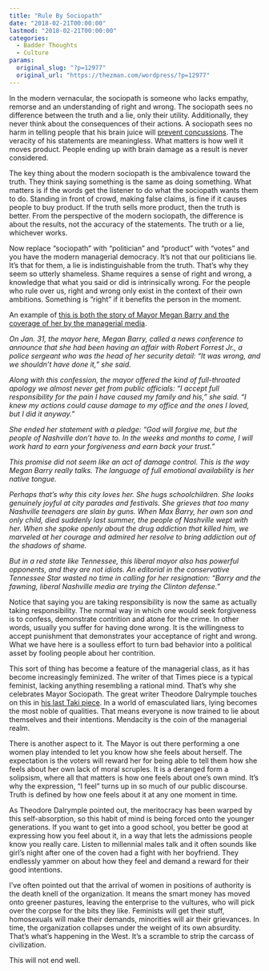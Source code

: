 ```yaml
---
title: "Rule By Sociopath"
date: "2018-02-21T00:00:00"
lastmod: "2018-02-21T00:00:00"
categories:
  - Badder Thoughts
  - Culture
params:
  original_slug: "?p=12977"
  original_url: "https://thezman.com/wordpress/?p=12977"
---
```


In the modern vernacular, the sociopath is someone who lacks empathy,
remorse and an understanding of right and wrong. The sociopath sees no
difference between the truth and a lie, only their utility.
Additionally, they never think about the consequences of their actions.
A sociopath sees no harm in telling people that his brain juice will <a
href="http://bleacherreport.com/articles/2556219-tom-brady-once-endorsed-a-sports-drink-that-claimed-concussion-protection.html"
rel="noopener" target="_blank">prevent concussions</a>. The veracity of
his statements are meaningless. What matters is how well it moves
product. People ending up with brain damage as a result is never
considered.

The key thing about the modern sociopath is the ambivalence toward the
truth. They think saying something is the same as doing something. What
matters is if the words get the listener to do what the sociopath wants
them to do. Standing in front of crowd, making false claims, is fine if
it causes people to buy product. If the truth sells more product, then
the truth is better. From the perspective of the modern sociopath, the
difference is about the results, not the accuracy of the statements. The
truth or a lie, whichever works.

Now replace “sociopath” with “politician” and “product” with “votes” and
you have the modern managerial democracy. It’s not that our politicians
lie. It’s that for them, a lie is indistinguishable from the truth.
That’s why they seem so utterly shameless. Shame requires a sense of
right and wrong, a knowledge that what you said or did is intrinsically
wrong. For the people who rule over us, right and wrong only exist in
the context of their own ambitions. Something is “right” if it benefits
the person in the moment.

An example of <a
href="https://www.nytimes.com/2018/02/19/opinion/nashville-mayor-affair.html"
rel="noopener" target="_blank">this is both the story of Mayor Megan
Barry and the coverage of her by the managerial media</a>.

*On Jan. 31, the mayor here, Megan Barry, called a news conference to
announce that she had been having an affair with Robert Forrest Jr., a
police sergeant who was the head of her security detail: “It was wrong,
and we shouldn’t have done it,” she said.*

*Along with this confession, the mayor offered the kind of full-throated
apology we almost never get from public officials: “I accept full
responsibility for the pain I have caused my family and his,” she said.
“I knew my actions could cause damage to my office and the ones I loved,
but I did it anyway.”*

*She ended her statement with a pledge: “God will forgive me, but the
people of Nashville don’t have to. In the weeks and months to come, I
will work hard to earn your forgiveness and earn back your trust.”*

*This promise did not seem like an act of damage control. This is the
way Megan Barry really talks. The language of full emotional
availability is her native tongue.*

*Perhaps that’s why this city loves her. She hugs schoolchildren. She
looks genuinely joyful at city parades and festivals. She grieves that
too many Nashville teenagers are slain by guns. When Max Barry, her own
son and only child, died suddenly last summer, the people of Nashville
wept with her. When she spoke openly about the drug addiction that
killed him, we marveled at her courage and admired her resolve to bring
addiction out of the shadows of shame.*

*But in a red state like Tennessee, this liberal mayor also has powerful
opponents, and they are not idiots. An editorial in the conservative
Tennessee Star wasted no time in calling for her resignation: “Barry and
the fawning, liberal Nashville media are trying the Clinton defense.”*

Notice that saying you are taking responsibility is now the same as
actually taking responsibility. The normal way in which one would seek
forgiveness is to confess, demonstrate contrition and atone for the
crime. In other words, usually you suffer for having done wrong. It is
the willingness to accept punishment that demonstrates your acceptance
of right and wrong. What we have here is a soulless effort to turn bad
behavior into a political asset by fooling people about her contrition.

This sort of thing has become a feature of the managerial class, as it
has become increasingly feminized. The writer of that Times piece is a
typical feminist, lacking anything resembling a rational mind. That’s
why she celebrates Mayor Sociopath. The great writer Theodore Dalrymple
touches on this in <a
href="http://takimag.com/article/in_defense_of_mediocrity_theodore_dalrymple#axzz57fCR7iA9"
rel="noopener" target="_blank">his last Taki piece</a>. In a world of
emasculated liars, lying becomes the most noble of qualities. That means
everyone is now trained to lie about themselves and their intentions.
Mendacity is the coin of the managerial realm.

There is another aspect to it. The Mayor is out there performing a one
women play intended to let you know how she feels about herself. The
expectation is the voters will reward her for being able to tell them
how she feels about her own lack of moral scruples. It is a deranged
form a solipsism, where all that matters is how one feels about one’s
own mind. It’s why the expression, “I feel” turns up in so much of our
public discourse. Truth is defined by how one feels about it at any one
moment in time.

As Theodore Dalrymple pointed out, the meritocracy has been warped by
this self-absorption, so this habit of mind is being forced onto the
younger generations. If you want to get into a good school, you better
be good at expressing how you feel about it, in a way that lets the
admissions people know you really care. Listen to millennial males talk
and it often sounds like girl’s night after one of the coven had a fight
with her boyfriend. They endlessly yammer on about how they feel and
demand a reward for their good intentions.

I’ve often pointed out that the arrival of women in positions of
authority is the death knell of the organization. It means the smart
money has moved onto greener pastures, leaving the enterprise to the
vultures, who will pick over the corpse for the bits they like.
Feminists will get their stuff, homosexuals will make their demands,
minorities will air their grievances. In time, the organization
collapses under the weight of its own absurdity. That’s what’s happening
in the West. It’s a scramble to strip the carcass of civilization.

This will not end well.
